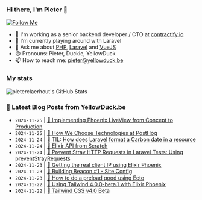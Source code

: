 ### Hi there, I'm Pieter 👋  
[![Follow Me](https://img.shields.io/github/followers/pieterclaerhout?label=Follow&style=social)](https://github.com/pieterclaerhout)

- 🏢 I'm working as a senior backend developer / CTO at [contractify.io](https://contractify.io)
- 🌱 I’m currently playing around with Laravel
- 💬 Ask me about [PHP](https://php.net), [Laravel](http://laravel.com) and [VueJS](https://vuejs.org)
- 😄 Pronouns: Pieter, Duckie, YellowDuck
- 📫 How to reach me: pieter@yellowduck.be

### My stats

![pieterclaerhout's GitHub Stats](https://github-readme-stats.vercel.app/api?username=pieterclaerhout&show_icons=true&count_private=true&line_height=40)

### 📩 Latest Blog Posts from [YellowDuck.be](https://www.yellowduck.be/)
<!-- BLOG-POST-LIST:START -->
- `2024-11-25` | [🔗 Implementing Phoenix LiveView from Concept to Production](https://www.yellowduck.be/posts/implementing-phoenix-liveview-from-concept-to-production)  
- `2024-11-25` | [🔗 How We Choose Technologies at PostHog](https://www.yellowduck.be/posts/how-we-choose-technologies-at-posthog)  
- `2024-11-24` | [🐥 TIL: How does Laravel format a Carbon date in a resource](https://www.yellowduck.be/posts/til-how-does-laravel-format-a-carbon-date-in-a-resource)  
- `2024-11-24` | [🔗 Elixir API from Scratch](https://www.yellowduck.be/posts/elixir-api-from-scratch-inter-caetera)  
- `2024-11-24` | [🔗 Prevent Stray HTTP Requests in Laravel Tests: Using preventStrayRequests](https://www.yellowduck.be/posts/prevent-stray-http-requests-in-laravel-tests-using-preventstrayrequests)  
- `2024-11-23` | [🐥 Getting the real client IP using Elixir Phoenix](https://www.yellowduck.be/posts/getting-the-real-client-ip-using-elixir-phoenix)  
- `2024-11-23` | [🔗 Building Beacon #1 - Site Config](https://www.yellowduck.be/posts/building-beacon-1-site-config)  
- `2024-11-23` | [🔗 How to do a preload good using Ecto](https://www.yellowduck.be/posts/how-to-do-a-preload-good-using-ecto)  
- `2024-11-22` | [🐥 Using Tailwind 4.0.0-beta.1 with Elixir Phoenix](https://www.yellowduck.be/posts/using-tailwind-4-0-0-beta-1-with-elixir-phoenix)  
- `2024-11-22` | [🔗 Tailwind CSS v4.0 Beta](https://www.yellowduck.be/posts/tailwind-css-v4-0-beta)  

<!-- BLOG-POST-LIST:END -->
